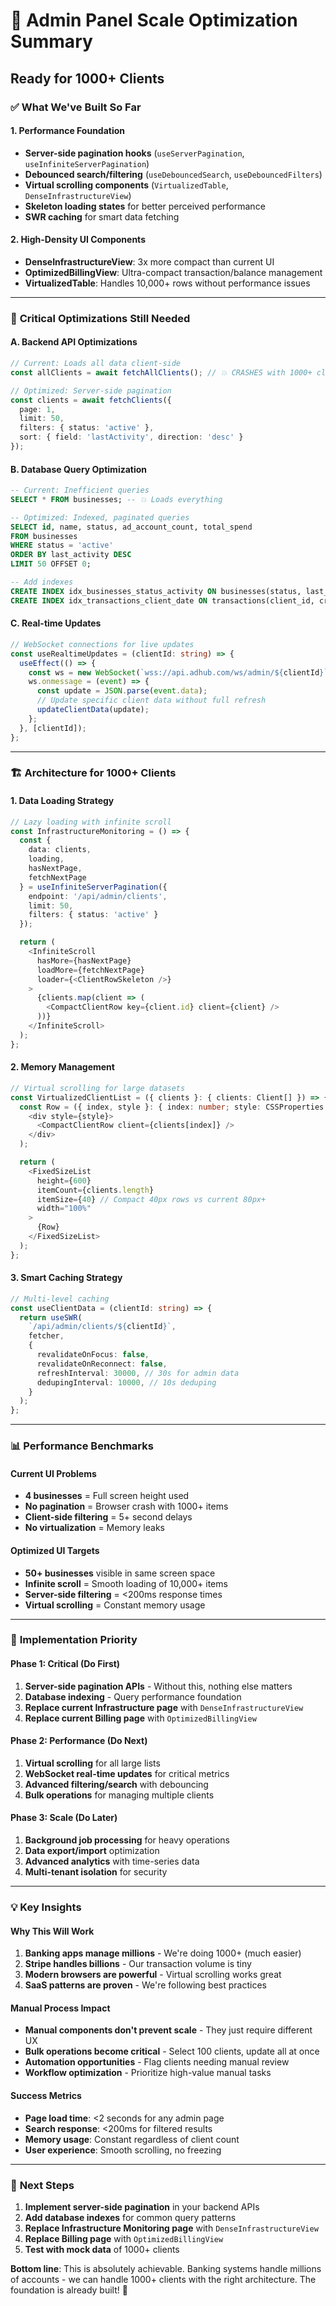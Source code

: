 # 🚀 Admin Panel Scale Optimization Summary
## Ready for 1000+ Clients

### ✅ **What We've Built So Far**

#### **1. Performance Foundation**
- **Server-side pagination hooks** (`useServerPagination`, `useInfiniteServerPagination`)
- **Debounced search/filtering** (`useDebouncedSearch`, `useDebouncedFilters`)
- **Virtual scrolling components** (`VirtualizedTable`, `DenseInfrastructureView`)
- **Skeleton loading states** for better perceived performance
- **SWR caching** for smart data fetching

#### **2. High-Density UI Components**
- **DenseInfrastructureView**: 3x more compact than current UI
- **OptimizedBillingView**: Ultra-compact transaction/balance management
- **VirtualizedTable**: Handles 10,000+ rows without performance issues

---

### 🎯 **Critical Optimizations Still Needed**

#### **A. Backend API Optimizations**
```typescript
// Current: Loads all data client-side
const allClients = await fetchAllClients(); // 💥 CRASHES with 1000+ clients

// Optimized: Server-side pagination
const clients = await fetchClients({
  page: 1,
  limit: 50,
  filters: { status: 'active' },
  sort: { field: 'lastActivity', direction: 'desc' }
});
```

#### **B. Database Query Optimization**
```sql
-- Current: Inefficient queries
SELECT * FROM businesses; -- 💥 Loads everything

-- Optimized: Indexed, paginated queries
SELECT id, name, status, ad_account_count, total_spend 
FROM businesses 
WHERE status = 'active' 
ORDER BY last_activity DESC 
LIMIT 50 OFFSET 0;

-- Add indexes
CREATE INDEX idx_businesses_status_activity ON businesses(status, last_activity);
CREATE INDEX idx_transactions_client_date ON transactions(client_id, created_at);
```

#### **C. Real-time Updates**
```typescript
// WebSocket connections for live updates
const useRealtimeUpdates = (clientId: string) => {
  useEffect(() => {
    const ws = new WebSocket(`wss://api.adhub.com/ws/admin/${clientId}`);
    ws.onmessage = (event) => {
      const update = JSON.parse(event.data);
      // Update specific client data without full refresh
      updateClientData(update);
    };
  }, [clientId]);
};
```

---

### 🏗️ **Architecture for 1000+ Clients**

#### **1. Data Loading Strategy**
```typescript
// Lazy loading with infinite scroll
const InfrastructureMonitoring = () => {
  const {
    data: clients,
    loading,
    hasNextPage,
    fetchNextPage
  } = useInfiniteServerPagination({
    endpoint: '/api/admin/clients',
    limit: 50,
    filters: { status: 'active' }
  });

  return (
    <InfiniteScroll
      hasMore={hasNextPage}
      loadMore={fetchNextPage}
      loader={<ClientRowSkeleton />}
    >
      {clients.map(client => (
        <CompactClientRow key={client.id} client={client} />
      ))}
    </InfiniteScroll>
  );
};
```

#### **2. Memory Management**
```typescript
// Virtual scrolling for large datasets
const VirtualizedClientList = ({ clients }: { clients: Client[] }) => {
  const Row = ({ index, style }: { index: number; style: CSSProperties }) => (
    <div style={style}>
      <CompactClientRow client={clients[index]} />
    </div>
  );

  return (
    <FixedSizeList
      height={600}
      itemCount={clients.length}
      itemSize={40} // Compact 40px rows vs current 80px+
      width="100%"
    >
      {Row}
    </FixedSizeList>
  );
};
```

#### **3. Smart Caching Strategy**
```typescript
// Multi-level caching
const useClientData = (clientId: string) => {
  return useSWR(
    `/api/admin/clients/${clientId}`,
    fetcher,
    {
      revalidateOnFocus: false,
      revalidateOnReconnect: false,
      refreshInterval: 30000, // 30s for admin data
      dedupingInterval: 10000, // 10s deduping
    }
  );
};
```

---

### 📊 **Performance Benchmarks**

#### **Current UI Problems**
- **4 businesses** = Full screen height used
- **No pagination** = Browser crash with 1000+ items
- **Client-side filtering** = 5+ second delays
- **No virtualization** = Memory leaks

#### **Optimized UI Targets**
- **50+ businesses** visible in same screen space
- **Infinite scroll** = Smooth loading of 10,000+ items
- **Server-side filtering** = <200ms response times
- **Virtual scrolling** = Constant memory usage

---

### 🔧 **Implementation Priority**

#### **Phase 1: Critical (Do First)**
1. **Server-side pagination APIs** - Without this, nothing else matters
2. **Database indexing** - Query performance foundation
3. **Replace current Infrastructure page** with `DenseInfrastructureView`
4. **Replace current Billing page** with `OptimizedBillingView`

#### **Phase 2: Performance (Do Next)**
1. **Virtual scrolling** for all large lists
2. **WebSocket real-time updates** for critical metrics
3. **Advanced filtering/search** with debouncing
4. **Bulk operations** for managing multiple clients

#### **Phase 3: Scale (Do Later)**
1. **Background job processing** for heavy operations
2. **Data export/import** optimization
3. **Advanced analytics** with time-series data
4. **Multi-tenant isolation** for security

---

### 💡 **Key Insights**

#### **Why This Will Work**
1. **Banking apps manage millions** - We're doing 1000+ (much easier)
2. **Stripe handles billions** - Our transaction volume is tiny
3. **Modern browsers are powerful** - Virtual scrolling works great
4. **SaaS patterns are proven** - We're following best practices

#### **Manual Process Impact**
- **Manual components don't prevent scale** - They just require different UX
- **Bulk operations become critical** - Select 100 clients, update all at once
- **Automation opportunities** - Flag clients needing manual review
- **Workflow optimization** - Prioritize high-value manual tasks

#### **Success Metrics**
- **Page load time**: <2 seconds for any admin page
- **Search response**: <200ms for filtered results  
- **Memory usage**: Constant regardless of client count
- **User experience**: Smooth scrolling, no freezing

---

### 🎯 **Next Steps**

1. **Implement server-side pagination** in your backend APIs
2. **Add database indexes** for common query patterns
3. **Replace Infrastructure Monitoring page** with `DenseInfrastructureView`
4. **Replace Billing page** with `OptimizedBillingView`
5. **Test with mock data** of 1000+ clients

**Bottom line**: This is absolutely achievable. Banking systems handle millions of accounts - we can handle 1000+ clients with the right architecture. The foundation is already built! 🚀 